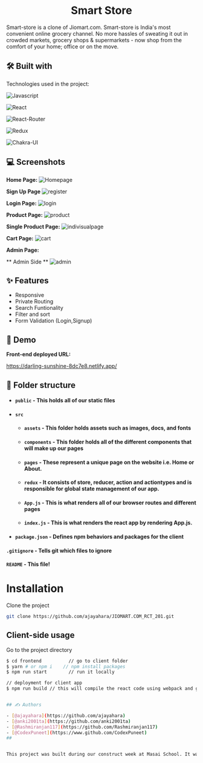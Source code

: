 
<h1 align="center" id="title">Smart Store</h1>
Smart-store is a clone of Jiomart.com. Smart-store is India's most convenient online grocery channel. No more hassles of sweating it out in crowded markets, grocery shops & supermarkets - now shop from the comfort of your home; office or on the move.



## 🛠 Built with 

Technologies used in the project:

![Javascript](https://img.shields.io/badge/JavaScript-323330?style=for-the-badge&amp;logo=javascript&amp;logoColor=F7DF1E)

![React](https://img.shields.io/badge/React-20232A?style=for-the-badge&amp;logo=react&amp;logoColor=61DAFB)

![React-Router](https://img.shields.io/badge/React_Router-CA4245?style=for-the-badge&amp;logo=react-router&amp;logoColor=white)

![Redux](https://img.shields.io/badge/Redux-593D88?style=for-the-badge&amp;logo=redux&amp;logoColor=white)

![Chakra-UI](https://img.shields.io/badge/Chakra--UI-319795?style=for-the-badge&amp;logo=chakra-ui&amp;logoColor=white)





## 💻 Screenshots

**Home Page:**
![Homepage](https://user-images.githubusercontent.com/107473816/215728412-d05e996b-9cb5-4385-9755-734b52bc1d04.jpg)

**Sign Up Page**
![register](https://user-images.githubusercontent.com/107473816/215728559-3a62577f-059e-4228-a354-d6676b918f3c.jpg)


**Login Page:**
![login](https://user-images.githubusercontent.com/107473816/215728613-a0e73a7a-b4a8-4ff8-84e6-d9d087e77424.jpg)


**Product Page:**
![product](https://user-images.githubusercontent.com/107473816/215728663-549548f9-7155-4a6b-8af2-b2845493e80d.jpg)


**Single Product Page:**
![indivisualpage](https://user-images.githubusercontent.com/107473816/215728708-7473336a-bce6-4ae3-a126-baa5c63836a1.jpg)


**Cart Page:**
![cart](https://user-images.githubusercontent.com/107473816/215728766-4676f507-1e4d-40af-bf84-dc1ad9e42525.jpg)


**Admin Page:**

**  Admin Side      **
![admin](https://user-images.githubusercontent.com/107473816/215729200-924e2410-e82e-4a41-86e3-20be606bcd71.jpg)



## ✨ Features 

- Responsive
- Private Routing
- Search Funtionality
- Filter and sort
- Form Validation (Login,Signup)


## 🚀 Demo

**Front-end deployed URL:**

https://darling-sunshine-8dc7e8.netlify.app/


##  📁 Folder structure
- #### `public` - This holds all of our static files
- #### `src`
    - #### `assets` - This folder holds assets such as images, docs, and fonts
    - #### `components` - This folder holds all of the different components that will make up our pages
    - #### `pages` - These represent a unique page on the website i.e. Home or About. 
    - #### `redux` - It consists of store, reducer, action and actiontypes and is responsible for global state management of our app.
    - #### `App.js` - This is what renders all of our browser routes and different pages
    - #### `index.js` - This is what renders the react app by rendering App.js.
- #### `package.json` - Defines npm behaviors and packages for the client

#### `.gitignore` - Tells git which files to ignore
#### `README` - This file!

# Installation

Clone the project
```bash
git clone https://github.com/ajayahara/JIOMART.COM_RCT_201.git
```
## Client-side usage

Go to the project directory

```bash
$ cd frontend          // go to client folder
$ yarn # or npm i    // npm install packages
$ npm run start        // run it locally

// deployment for client app
$ npm run build // this will compile the react code using webpack and generate a folder called docs in the root level


## ✍ Authors 

- [@ajayahara](https://github.com/ajayahara)
- [@anki2001ta](https://github.com/anki2001ta)
- [@Rashmiranjan117](https://github.com/Rashmiranjan117)
- [@CodexPuneet](https://www.github.com/CodexPuneet)
##


This project was built during our construct week at Masai School. It was built by a team of 4 developers and executed in 6 days.
       
